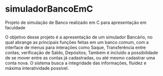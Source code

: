 # simuladorBancoEmC
Projeto de simulação de Banco realizado em C para apresentação em faculdade

O objetivo desse projeto é a apresentação de um simulador Bancário, no qual abrange as
principais funções feitas em um banco comum, com a interface de menus para interações
como Saque, Transferência entre contas, verificação de Saldo, Depósitos; Também é
incluído a possibilidade de se mover entre as contas já cadastradas, ou até mesmo
cadastrar uma conta nova.
O sistema busca a integridade das informações, fluidez e máxima interatividade possível.
